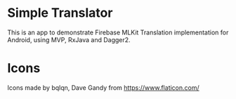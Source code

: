 # Simple Translator

This is an app to demonstrate Firebase MLKit Translation implementation for Android, using MVP, RxJava and Dagger2.

# Icons

Icons made by bqlqn, Dave Gandy from https://www.flaticon.com/